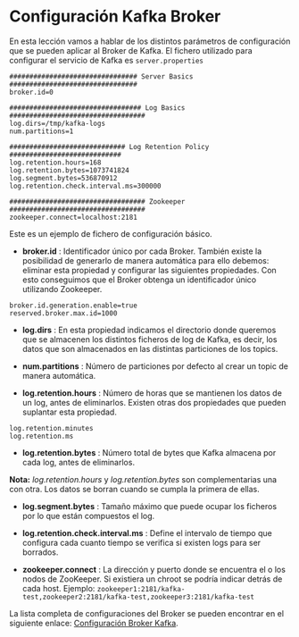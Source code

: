 # Configuración Kafka Broker 

En esta lección vamos a hablar de los distintos parámetros de configuración que se pueden aplicar al Broker de Kafka. El fichero utilizado para configurar el servicio de Kafka es ```server.properties```

```properties
################################ Server Basics ################################
broker.id=0

################################# Log Basics ##################################
log.dirs=/tmp/kafka-logs
num.partitions=1

############################# Log Retention Policy ############################
log.retention.hours=168
log.retention.bytes=1073741824
log.segment.bytes=536870912
log.retention.check.interval.ms=300000

################################## Zookeeper ##################################
zookeeper.connect=localhost:2181
```

Este es un ejemplo de fichero de configuración básico.

* **broker.id** : Identificador único por cada Broker. También existe la posibilidad de generarlo de manera automática para ello debemos: eliminar esta propiedad y configurar las siguientes propiedades. Con esto conseguimos que el Broker obtenga un identificador único utilizando Zookeeper.

```properties
broker.id.generation.enable=true
reserved.broker.max.id=1000
```

* **log.dirs** : En esta propiedad indicamos el directorio donde queremos que se almacenen los distintos ficheros de log de Kafka, es decir, los datos que son almacenados en las distintas particiones de los topics.

* **num.partitions** : Número de particiones por defecto al crear un topic de manera automática.

* **log.retention.hours** : Número de horas que se mantienen los datos de un log, antes de eliminarlos. Existen otras dos propiedades que pueden suplantar esta propiedad.

```properties
log.retention.minutes
log.retention.ms
```

* **log.retention.bytes** : Número total de bytes que Kafka almacena por cada log, antes de eliminarlos.

**Nota:**  *log.retention.hours* y *log.retention.bytes* son complementarias una con otra. Los datos se borran cuando se cumpla la primera de ellas.

* **log.segment.bytes** : Tamaño máximo que puede ocupar los ficheros por lo que están compuestos el log.

* **log.retention.check.interval.ms** : Define el intervalo de tiempo que configura cada cuanto tiempo se verifica si existen logs para ser borrados.

* **zookeeper.connect** : La dirección y puerto donde se encuentra el o los nodos de ZooKeeper. Si existiera un chroot se podría indicar detrás de cada host. Ejemplo: ```zookeeper1:2181/kafka-test,zookeeper2:2181/kafka-test,zookeeper3:2181/kafka-test```

La lista completa de configuraciones del Broker se pueden encontrar en el siguiente enlace:
[Configuración Broker Kafka](http://kafka.apache.org/documentation.html#brokerconfigs).
